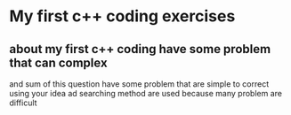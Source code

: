 # My first c++ coding exercises
## about my first c++ coding  have some problem that can complex 
and sum of this question have some problem that are simple to correct using your idea ad searching
method are used because many problem are difficult